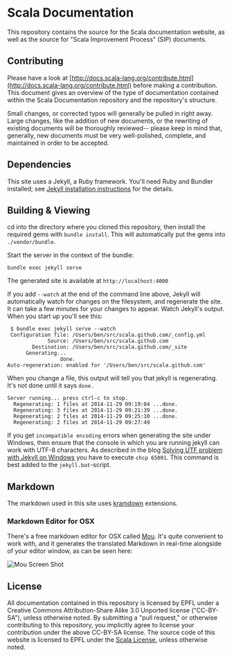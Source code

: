 # Scala Documentation #

This repository contains the source for the Scala documentation website, as well as the source for "Scala Improvement Process" (SIP) documents.

## Contributing ##

Please have a look at [http://docs.scala-lang.org/contribute.html](http://docs.scala-lang.org/contribute.html) before making a contribution.
This document gives an overview of the type of documentation contained within the Scala Documentation repository and the repository's structure.

Small changes, or corrected typos will generally be pulled in right away. Large changes, like the addition of new documents, or the rewriting of
existing documents will be thoroughly reviewed-- please keep in mind that, generally, new documents must be very well-polished, complete, and maintained
in order to be accepted.

## Dependencies ##

This site uses a Jekyll, a Ruby framework. You'll need Ruby and Bundler installed; see [Jekyll installation instructions](http://jekyllrb.com/docs/installation/) for the details.

## Building & Viewing ##

cd into the directory where you cloned this repository, then install the required gems with `bundle install`. This will automatically put the gems into `./vendor/bundle`.

Start the server in the context of the bundle:

    bundle exec jekyll serve

The generated site is available at `http://localhost:4000`

If you add `--watch` at the end of the command line above, Jekyll will automatically watch for changes on the filesystem, and regenerate the site. It can take a few minutes for your changes to appear. Watch Jekyll's output. When you start up you'll see this:

     $ bundle exec jekyll serve --watch
     Configuration file: /Users/ben/src/scala.github.com/_config.yml
                 Source: /Users/ben/src/scala.github.com
            Destination: /Users/ben/src/scala.github.com/_site
          Generating...
                     done.
    Auto-regeneration: enabled for '/Users/ben/src/scala.github.com'

When you change a file, this output will tell you that jekyll is regenerating. It's not done until it says `done.`

    Server running... press ctrl-c to stop.
      Regenerating: 1 files at 2014-11-29 09:19:04 ...done.
      Regenerating: 3 files at 2014-11-29 09:21:39 ...done.
      Regenerating: 2 files at 2014-11-29 09:25:10 ...done.
      Regenerating: 2 files at 2014-11-29 09:27:49

If you get `incompatible encoding` errors when generating the site under Windows, then ensure that the
console in which you are running jekyll can work with UTF-8 characters. As described in the blog
[Solving UTF problem with Jekyll on Windows](http://joseoncode.com/2011/11/27/solving-utf-problem-with-jekyll-on-windows/)
you have to execute `chcp 65001`. This command is best added to the `jekyll.bat`-script.

## Markdown ##

The markdown used in this site uses [kramdown](http://kramdown.gettalong.org/) extensions.

### Markdown Editor for OSX ###

There's a free markdown editor for OSX called [Mou](http://25.io/mou/). It's quite convenient to work with, and it generates the translated Markdown in real-time alongside of your editor window, as can be seen here:

![Mou Screen Shot](http://25.io/mou/img/1.png)

## License ##

All documentation contained in this repository is licensed by EPFL under a Creative Commons Attribution-Share Alike 3.0 Unported license ("CC-BY-SA"), unless otherwise noted. By submitting a "pull request," or otherwise contributing to this repository, you implicitly agree to license your contribution under the above CC-BY-SA license. The source code of this website is licensed to EPFL under the [Scala License](http://www.scala-lang.org/node/146), unless otherwise noted.

